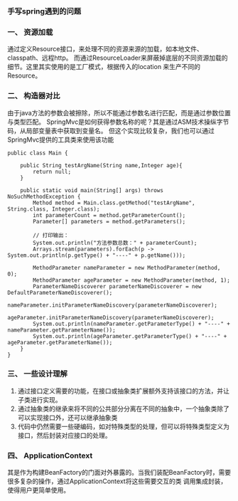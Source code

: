 ### 手写spring遇到的问题

### 一、 资源加载
通过定义Resource接口，来处理不同的资源来源的加载，如本地文件、classpath、远程http。
而通过ResourceLoader来屏蔽掉底层的不同资源加载的细节。这里其实使用的是工厂模式，根据传入的location
来生产不同的Resource。
### 二、 构造器对比
由于java方法的参数会被擦除，所以不能通过参数名进行匹配，而是通过参数位置与类型匹配。
SpringMvc是如何获得参数名称的呢？其是通过ASM技术操纵字节码，从局部变量表中获取到变量名。
但这个实现比较复杂，我们也可以通过SpringMvc提供的工具类来使用该功能
```
public class Main {

    public String testArgName(String name,Integer age){
        return null;
    }

    public static void main(String[] args) throws NoSuchMethodException {
        Method method = Main.class.getMethod("testArgName", String.class, Integer.class);
        int parameterCount = method.getParameterCount();
        Parameter[] parameters = method.getParameters();

        // 打印输出：
        System.out.println("方法参数总数：" + parameterCount);
        Arrays.stream(parameters).forEach(p -> System.out.println(p.getType() + "----" + p.getName()));

        MethodParameter nameParameter = new MethodParameter(method, 0);
        MethodParameter ageParameter = new MethodParameter(method, 1);
        ParameterNameDiscoverer parameterNameDiscoverer = new DefaultParameterNameDiscoverer();
        nameParameter.initParameterNameDiscovery(parameterNameDiscoverer);
        ageParameter.initParameterNameDiscovery(parameterNameDiscoverer);
        System.out.println(nameParameter.getParameterType() + "----" + nameParameter.getParameterName());
        System.out.println(ageParameter.getParameterType() + "----" + ageParameter.getParameterName());
    }
}

```
### 三、 一些设计理解
1. 通过接口定义需要的功能，在接口或抽象类扩展额外支持该接口的方法，并让子类进行实现。
2. 通过抽象类的继承来将不同的公共部分分离在不同的抽象中，一个抽象类除了可以实现接口外，还可以继承抽象类
3. 代码中仍然需要一些硬编码，如对特殊类型的处理，但可以将特殊类型定义为接口，然后封装对应接口的处理。
### 四、 ApplicationContext
其是作为构建BeanFactory的门面对外暴露的。当我们装配BeanFactory时，需要很多复杂的操作，通过ApplicationContext将这些需要交互的类
调用集成封装，使得用户更简单使用。